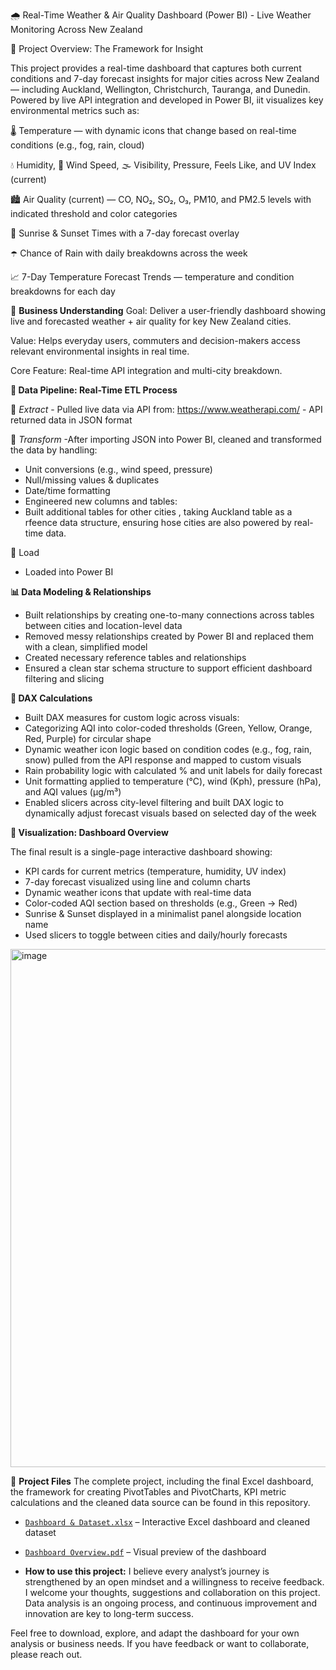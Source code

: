 🌧️ Real-Time Weather & Air Quality Dashboard (Power BI) - Live Weather Monitoring Across New Zealand


📍 Project Overview: The Framework for Insight

This project provides a real-time dashboard that captures both current conditions and 7-day forecast insights for major cities across New Zealand — including Auckland, Wellington, Christchurch, Tauranga, and Dunedin. Powered by live API integration and developed in Power BI, iit visualizes key environmental metrics such as:

🌡️ Temperature — with dynamic icons that change based on real-time conditions (e.g., fog, rain, cloud)

💧 Humidity, 💨 Wind Speed, 🌫️ Visibility, Pressure, Feels Like, and UV Index (current)

🏙️ Air Quality (current) — CO, NO₂, SO₂, O₃, PM10, and PM2.5 levels with indicated threshold and color categories

🌅 Sunrise & Sunset Times with a 7-day forecast overlay

☂️ Chance of Rain with daily breakdowns across the week

📈 7-Day Temperature Forecast Trends — temperature and condition breakdowns for each day

🧠 **Business Understanding**
Goal: Deliver a user-friendly dashboard showing live and forecasted weather + air quality for key New Zealand cities.

Value: Helps everyday users, commuters and decision-makers access relevant environmental insights in real time.

Core Feature: Real-time API integration and multi-city breakdown.

**🔄 Data Pipeline: Real-Time ETL Process**

🔹 *Extract* -  Pulled live data via API from: https://www.weatherapi.com/
              - API returned data in JSON format

🔹 *Transform* -After importing JSON into Power BI, cleaned and transformed the data by handling:
- Unit conversions (e.g., wind speed, pressure)
- Null/missing values & duplicates
- Date/time formatting
- Engineered new columns and tables:
- Built additional tables for other cities , taking Auckland table as a rfeence data structure, ensuring hose cities are also powered by real-time data.

🔹 Load
- Loaded into Power BI

**📊 Data Modeling & Relationships**

- Built relationships by creating one-to-many connections across tables between cities and location-level data
- Removed messy relationships created by Power BI and replaced them with a clean, simplified model
- Created necessary reference tables and relationships
- Ensured a clean star schema structure to support efficient dashboard filtering and slicing

**🧮 DAX Calculations**
- Built DAX measures for custom logic across visuals:
- Categorizing AQI into color-coded thresholds (Green, Yellow, Orange, Red, Purple) for circular shape
- Dynamic weather icon logic based on condition codes (e.g., fog, rain, snow) pulled from the API response and mapped to custom visuals
- Rain probability logic with calculated % and unit labels for daily forecast
- Unit formatting applied to temperature (°C), wind (Kph), pressure (hPa), and AQI values (µg/m³)
- Enabled slicers across city-level filtering and built DAX logic to dynamically adjust forecast visuals based on selected day of the week

**🎨  Visualization: Dashboard Overview**

The final result is a single-page interactive dashboard showing:
- KPI cards for current metrics (temperature, humidity, UV index)
- 7-day forecast visualized using line and column charts
- Dynamic weather icons that update with real-time data
- Color-coded AQI section based on thresholds (e.g., Green → Red)
- Sunrise & Sunset displayed in a minimalist panel alongside location name
- Used slicers to toggle between cities and daily/hourly forecasts

<img width="1430" height="829" alt="image" src="https://github.com/user-attachments/assets/e62a8af9-727d-4786-a7fc-7017ac29853d" />


📂 **Project Files**
The complete project, including the final Excel dashboard, the framework for creating PivotTables and PivotCharts, KPI metric calculations and the cleaned data source can be found in this repository.

- [`Dashboard & Dataset.xlsx`](https://github.com/zar-moethu/NZ-Ecommerce-Excel-Dashboard/blob/Dashboard/Dashboard%20%26%20Dataset.xlsx) – Interactive Excel dashboard and cleaned dataset  
- [`Dashboard Overview.pdf`](https://github.com/zar-moethu/weather-AQI-dashboard-nz-powerbi) – Visual preview of the dashboard

- **How to use this project:**
I believe every analyst’s journey is strengthened by an open mindset and a willingness to receive feedback. I welcome your thoughts, suggestions and collaboration on this project.
Data analysis is an ongoing process, and continuous improvement and innovation are key to long-term success.

Feel free to download, explore, and adapt the dashboard for your own analysis or business needs. If you have feedback or want to collaborate, please reach out.




